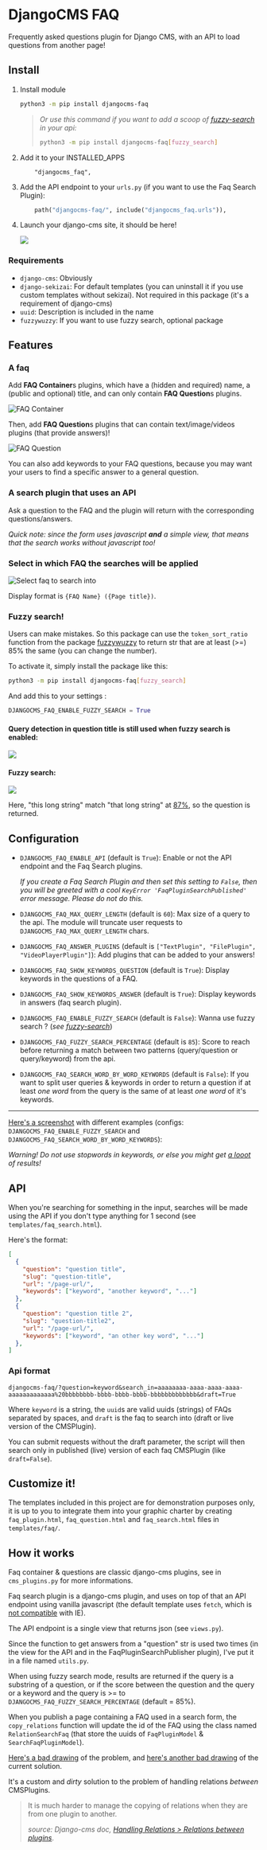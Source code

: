 # DjangoCMS FAQ

Frequently asked questions plugin for Django CMS, with an API to load questions from another page!

## Install

1) Install module
   ```bash
   python3 -m pip install djangocms-faq
   ```
   > *Or use this command if you want to add a scoop of [fuzzy-search](#fuzzy-search) in your api:*
   > ```bash
   > python3 -m pip install djangocms-faq[fuzzy_search]
   > ```

2) Add it to your INSTALLED_APPS
   ```
       "djangocms_faq",
   ```

3) Add the API endpoint to your `urls.py` (if you want to use the Faq Search Plugin):
    ```python
        path("djangocms-faq/", include("djangocms_faq.urls")),
    ```

4) Launch your django-cms site, it should be here!

    ![](https://gitlab.com/kapt/open-source/djangocms-faq/uploads/4d774d9e28e4125db633e80234569c2e/image.png)

### Requirements

* `django-cms`: Obviously
* `django-sekizai`: For default templates (you can uninstall it if you use custom templates without sekizai). Not required in this package (it's a requirement of django-cms)
* `uuid`: Description is included in the name
* `fuzzywuzzy`: If you want to use fuzzy search, optional package

## Features

### A faq

Add **FAQ Container**s plugins, which have a (hidden and required) name, a (public and optional) title, and can only contain **FAQ Question**s plugins.

![FAQ Container](https://gitlab.com/kapt/open-source/djangocms-faq/uploads/b0b09bd08013029675cff56b766be2f3/image.png)

Then, add **FAQ Question**s plugins that can contain text/image/videos plugins (that provide answers)!

![FAQ Question](https://gitlab.com/kapt/open-source/djangocms-faq/uploads/3efc80d49da74b4f70550da8b8d51e3b/image.png)

You can also add keywords to your FAQ questions, because you may want your users to find a specific answer to a general question.


### A search plugin that uses an API

Ask a question to the FAQ and the plugin will return with the corresponding questions/answers.


*Quick note: since the form uses javascript **and** a simple view, that means that the search works without javascript too!*

### Select in which FAQ the searches will be applied

![Select faq to search into](https://gitlab.com/kapt/open-source/djangocms-faq/uploads/75a02eff991e2f8b3b2221f9fd80d50d/image.png)

Display format is `{FAQ Name} ({Page title})`.

### Fuzzy search!

Users can make mistakes. So this package can use the `token_sort_ratio` function from the package [fuzzywuzzy](https://github.com/seatgeek/fuzzywuzzy#token-sort-ratio) to return str that are at least (>=) 85% the same (you can change the number).

To activate it, simply install the package like this:

```bash
python3 -m pip install djangocms-faq[fuzzy_search]
```

And add this to your settings :

```python
DJANGOCMS_FAQ_ENABLE_FUZZY_SEARCH = True
```

#### Query detection in question title is still used when fuzzy search is enabled:

![](https://gitlab.com/kapt/open-source/djangocms-faq/uploads/c4fc8952248b9f7481ec3d9a466cbe06/image.png)

#### Fuzzy search:

![](https://gitlab.com/kapt/open-source/djangocms-faq/uploads/7c8ded0983cf32ac2253430a6c229d37/image.png)

Here, "this long string" match "that long string" at [87%](https://gitlab.com/kapt/open-source/djangocms-faq/uploads/98e58ce1b212c76898927c86b0938b2e/image.png), so the question is returned.

## Configuration

* `DJANGOCMS_FAQ_ENABLE_API` (default is `True`): Enable or not the API endpoint and the Faq Search plugins.

    *If you create a Faq Search Plugin and then set this setting to `False`, then you will be greeted with a cool `KeyError 'FaqPluginSearchPublished'` error message. Please do not do this.*

* `DJANGOCMS_FAQ_MAX_QUERY_LENGTH` (default is `60`): Max size of a query to the api. The module will truncate user requests to `DJANGOCMS_FAQ_MAX_QUERY_LENGTH` chars.

* `DJANGOCMS_FAQ_ANSWER_PLUGINS` (default is `["TextPlugin", "FilePlugin", "VideoPlayerPlugin"]`): Add plugins that can be added to your answers!

* `DJANGOCMS_FAQ_SHOW_KEYWORDS_QUESTION` (default is `True`): Display keywords in the questions of a FAQ.

* `DJANGOCMS_FAQ_SHOW_KEYWORDS_ANSWER` (default is `True`): Display keywords in answers (faq search plugin).

* `DJANGOCMS_FAQ_ENABLE_FUZZY_SEARCH` (default is `False`): Wanna use fuzzy search ? (*see [fuzzy-search](#fuzzy-search)*)

* `DJANGOCMS_FAQ_FUZZY_SEARCH_PERCENTAGE` (default is `85`): Score to reach before returning a match between two patterns (query/question or query/keyword) from the api.

* `DJANGOCMS_FAQ_SEARCH_WORD_BY_WORD_KEYWORDS` (default is `False`): If you want to split user queries & keywords in order to return a question if at least *one word* from the query is the same of at least *one word* of it's keywords.

----

[Here's a screenshot](https://gitlab.com/kapt/open-source/djangocms-faq/uploads/ccf1ac04872830729fb6cdae5c77dd5b/image.png) with different examples (configs: `DJANGOCMS_FAQ_ENABLE_FUZZY_SEARCH` and `DJANGOCMS_FAQ_SEARCH_WORD_BY_WORD_KEYWORDS`):


*Warning! Do not use stopwords in keywords, or else you might get [a looot](https://gitlab.com/kapt/open-source/djangocms-faq/uploads/841416fdc4351433e6bafccf8de0426b/image.png) of results!*

## API

When you're searching for something in the input, searches will be made using the API if you don't type anything for 1 second (see `templates/faq_search.html`).

Here's the format:

```json
[
  {
    "question": "question title",
    "slug": "question-title",
    "url": "/page-url/",
    "keywords": ["keyword", "another keyword", "..."]
  },
  {
    "question": "question title 2",
    "slug": "question-title2",
    "url": "/page-url/",
    "keywords": ["keyword", "an other key word", "..."]
  },
]
```

### Api format

```
djangocms-faq/?question=keyword&search_in=aaaaaaaa-aaaa-aaaa-aaaa-aaaaaaaaaaaaa%20bbbbbbbb-bbbb-bbbb-bbbb-bbbbbbbbbbbbb&draft=True
```

Where `keyword` is a string, the `uuid`s are valid uuids (strings) of FAQs separated by spaces, and `draft` is the faq to search into (draft or live version of the CMSPlugin).

You can submit requests without the draft parameter, the script will then search only in published (live) version of each faq CMSPlugin (like `draft=False`).


## Customize it!

The templates included in this project are for demonstration purposes only, it is up to you to integrate them into your graphic charter by creating `faq_plugin.html`, `faq_question.html` and `faq_search.html` files in `templates/faq/`.

## How it works

Faq container & questions are classic django-cms plugins, see in `cms_plugins.py` for more informations.

Faq search plugin is a django-cms plugin, and uses on top of that an API endpoint using vanilla javascript (the default template uses `fetch`, which is [not compatible](https://caniuse.com/fetch) with IE).

The API endpoint is a single view that returns json (see `views.py`).

Since the function to get answers from a "question" str is used two times (in the view for the API and in the FaqPluginSearchPublisher plugin), I've put it in a file named `utils.py`.

When using fuzzy search mode, results are returned if the query is a substring of a question, or if the score between the question and the query or a keyword and the query is >= to `DJANGOCMS_FAQ_FUZZY_SEARCH_PERCENTAGE` (default = 85%).

When you publish a page containing a FAQ used in a search form, the `copy_relations` function will update the id of the FAQ using the class named `RelationSearchFaq` (that store the uuids of `FaqPluginModel` & `SearchFaqPluginModel`).

[Here's a bad drawing](https://gitlab.com/kapt/open-source/djangocms-faq/uploads/0870375fc3805ac87296b9f1945adefc/image.png) of the problem, and [here's another bad drawing](https://gitlab.com/kapt/open-source/djangocms-faq/uploads/6bc8e88f2fd7b9af42ff695d260ccd50/image.png) of the current solution.

It's a custom and *dirty* solution to the problem of handling relations *between* CMSPlugins.

> It is much harder to manage the copying of relations when they are from one plugin to another.
>
> *source: Django-cms doc, [
Handling Relations > Relations between plugins](https://docs.django-cms.org/en/latest/how_to/custom_plugins.html#relations-between-plugins)*.
